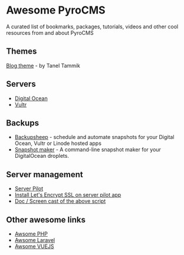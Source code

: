 # Awesome PyroCMS
A curated list of bookmarks, packages, tutorials, videos and other cool resources from and about PyroCMS

## Themes
[Blog theme](https://keevitaja.com/posts/a-slick-personal-blog-theme-for-pyrocms) - by Tanel Tammik

## Servers
* [Digital Ocean](https://www.digitalocean.com/)
* [Vultr](https://www.vultr.com/)

## Backups
* [Backupsheep](https://backupsheep.com) - schedule and automate snapshots for your Digital Ocean, Vultr or Linode hosted apps
* [Snapshot maker](http://dosnapshot.merqlove.ru/) - A command-line snapshot maker for your DigitalOcean droplets.

## Server management
* [Server Pilot](https://serverpilot.io/)
* [Install Let's Encrypt SSL on server pilot app](https://github.com/lesaff/serverpilot-letsencrypt) 
* [Doc / Screen cast of the above script](https://sridhar.blog/install-ssl-certificate-serverpilot-managed-hosting-account/)

## Other awesome links
* [Awsome PHP](https://github.com/ziadoz/awesome-php)  
* [Awsome Laravel](https://github.com/chiraggude/awesome-laravel)  
* [Awsome VUEJS](https://github.com/vuejs/awesome-vue)  
